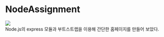 # NodeAssignment
<img src="https://github.com/sssoeun/NodeAssignment/assets/139853314/a320e241-f2b6-4014-a72e-b5e1c55e9a3d">
<br>
Node.js의 express 모듈과 부트스트랩을 이용해 간단한 홈페이지를 만들어 보았다.
